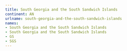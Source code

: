 ```yaml
---
title: South Georgia and the South Sandwich Islands
continent: AN
urlname: south-georgia-and-the-south-sandwich-islands
names:
- South Georgia and the South Sandwich Islands
- South Georgia and the South Sandwich Islands
- GS
- SGS
---
```


